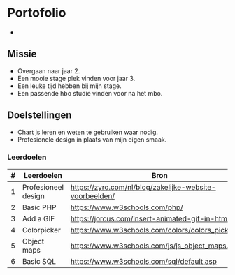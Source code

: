 # Portofolio

 - 
## Missie 

 - Overgaan naar jaar 2.
 - Een mooie stage plek vinden voor jaar 3.
 - Een leuke tijd hebben bij mijn stage.
 - Een passende hbo studie vinden voor na het mbo.

## Doelstellingen
 
 - Chart js leren en weten te gebruiken waar nodig.
 - Profesionele design in plaats van mijn eigen smaak.

### Leerdoelen

| #   | Leerdoelen          | Bron                                                    | Programmeertaal | Afgerond |
| --- | ------------------- | ------------------------------------------------------- | --------------- | -------- |
| 1   | Profesioneel design | https://zyro.com/nl/blog/zakelijke-website-voorbeelden/ | HTML & CSS      | No       |
| 2   | Basic PHP           | https://www.w3schools.com/php/                          | PHP             | No       |
| 3   | Add a GIF           | https://jorcus.com/insert-animated-gif-in-html/         | HTML            | No       |
| 4   | Colorpicker         | https://www.w3schools.com/colors/colors_picker.asp      | JS              | Yes      |
| 5   | Object maps         | https://www.w3schools.com/js/js_object_maps.asp         | JS              | No       |
| 6   | Basic SQL           | https://www.w3schools.com/sql/default.asp               | SQL             | No       |
